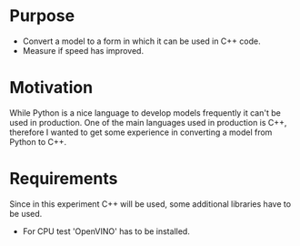 # Purpose
* Convert a model to a form in which it can be used in C++ code.
* Measure if speed has improved.

# Motivation
While Python is a nice language to develop models frequently it can't be used in production.
One of the main languages used in production is C++,
therefore I wanted to get some experience in converting a model from Python to C++.

# Requirements
Since in this experiment C++ will be used, some additional libraries have to be used.
* For CPU test 'OpenVINO' has to be installed.